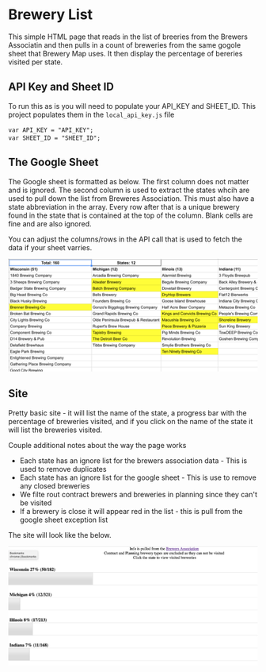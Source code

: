 # Brewery List

This simple HTML page that reads in the list of breeries from the Brewers Associatin and then pulls in a count of breweries from the same gogole sheet that Brewery Map uses. It then display the percentage of bereries visited per state.

## API Key and Sheet ID

To run this as is you will need to populate your API_KEY and SHEET_ID. This project populates them in the `local_api_key.js` file

```
var API_KEY = "API_KEY";
var SHEET_ID = "SHEET_ID";
```

## The Google Sheet

The Google sheet is formatted as below. The first column does not matter and is ignored. The second column is used to extract the states whcih are used to pull down the list from Breweres Association. This must also have a state abbreviation in the array. Every row after that is a unique brewery found in the state that is contained at the top of the column. Blank cells are fine and are also ignored.

You can adjust the columns/rows in the API call that is used to fetch the data if your sheet varries. 

![Brewery List Google Sheet](images/brewery_list_sheet.png "Brewery List Google Sheet")

## Site

Pretty basic site - it will list the name of the state, a progress bar with the percentage of breweries visited, and if you click on the name of the state it will list the breweries visited.

Couple additional notes about the way the page works
- Each state has an ignore list for the brewers association data - This is used to remove duplicates
- Each state has an ignore list for the google sheet - This is use to remove any closed breweries
- We filte rout contract brewers and breweries in planning since they can't be visited
- If a brewery is close it will appear red in the list - this is pull from the google sheet exception list

The site will look like the below.

![Brewery List Website](images/brewery_list_website.png "Brewery List Website")
